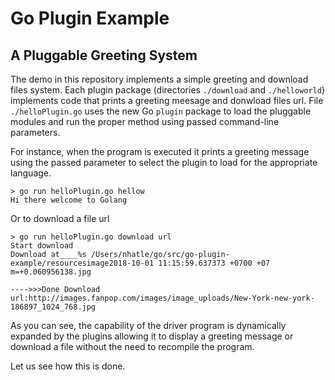 # Go Plugin Example


## A Pluggable Greeting System
The demo in this repository implements a simple greeting and download files system.  Each plugin package (directories `./download` and `./helloworld`) implements code that prints a greeting meesage and donwload files url.  File `./helloPlugin.go` uses the new Go `plugin` package to load the pluggable modules and run the proper method using passed command-line parameters.

For instance, when the program is executed it prints a greeting message 
using the passed parameter to select the plugin to load for the appropriate language.
```
> go run helloPlugin.go hellow
Hi there welcome to Golang
```
Or to download a file url
```
> go run helloPlugin.go download url
Start download
Download at____%s /Users/nhatle/go/src/go-plugin-example/resourcesimage2018-10-01 11:15:59.637373 +0700 +07 m=+0.060956138.jpg

---->>>Done Download url:http://images.fanpop.com/images/image_uploads/New-York-new-york-186897_1024_768.jpg
```
As you can see, the capability of the driver program is dynamically expanded by the plugins allowing it to display a greeting message or download a file without the need to recompile the program.

Let us see how this is done.
